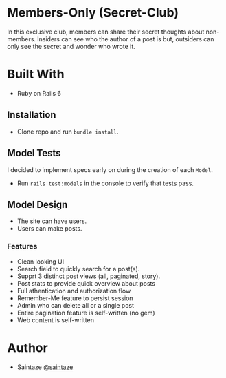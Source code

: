 # Members-Only (Secret-Club)

In this exclusive club, members can share their secret thoughts about non-members. Insiders can see who the author of a post is but, outsiders can only see the secret and wonder who wrote it.

# Built With
 - Ruby on Rails 6

## Installation

- Clone repo and run `bundle install`. 

## Model Tests

I decided to implement specs early on during the creation of each `Model`.

- Run `rails test:models` in the console to verify that tests pass. 

## Model Design

- The site can have users. 
- Users can make posts. 

### Features
+ Clean looking UI
+ Search field to quickly search for a post(s).
+ Supprt 3 distinct post views (all, paginated, story).
+ Post stats to provide quick overview about posts
+ Full athentication and authorization flow
+ Remember-Me feature to persist session
+ Admin who can delete all or a single post
+ Entire pagination feature is self-written (no gem) 
+ Web content is self-written



# Author
+ Saintaze [@saintaze](https://github.com/saintaze/)
